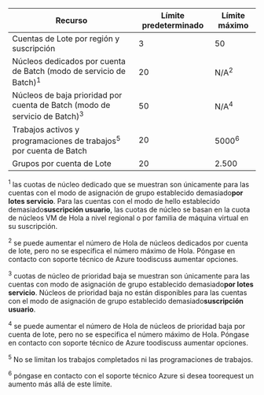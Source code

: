 | **Recurso** | **Límite predeterminado** | **Límite máximo** |
| --- | --- | --- |
| Cuentas de Lote por región y suscripción | 3 |50 |
| Núcleos dedicados por cuenta de Batch (modo de servicio de Batch)<sup>1</sup> | 20 | N/A<sup>2</sup> |
| Núcleos de baja prioridad por cuenta de Batch (modo de servicio de Batch)<sup>3</sup> | 50 | N/A<sup>4</sup> |
| Trabajos activos y programaciones de trabajos<sup>5</sup> por cuenta de Batch | 20 | 5000<sup>6</sup> |
| Grupos por cuenta de Lote | 20 | 2.500 |

<sup>1</sup> las cuotas de núcleo dedicado que se muestran son únicamente para las cuentas con el modo de asignación de grupo establecido demasiado**por lotes servicio**. Para las cuentas con el modo de hello establecido demasiado**suscripción usuario**, las cuotas de núcleo se basan en la cuota de núcleos VM de Hola a nivel regional o por familia de máquina virtual en su suscripción.

<sup>2</sup> se puede aumentar el número de Hola de núcleos dedicados por cuenta de lote, pero no se especifica el número máximo de Hola. Póngase en contacto con soporte técnico de Azure toodiscuss aumentar opciones.

<sup>3</sup> cuotas de núcleo de prioridad baja se muestran son únicamente para las cuentas con modo de asignación de grupo establecido demasiado**por lotes servicio**. Núcleos de prioridad baja no están disponibles para las cuentas con el modo de asignación de grupo establecido demasiado**suscripción usuario**.

<sup>4</sup> se puede aumentar el número de Hola de núcleos de prioridad baja por cuenta de lote, pero no se especifica el número máximo de Hola. Póngase en contacto con soporte técnico de Azure toodiscuss aumentar opciones.

<sup>5</sup> No se limitan los trabajos completados ni las programaciones de trabajos.

<sup>6</sup> póngase en contacto con el soporte técnico Azure si desea toorequest un aumento más allá de este límite.
